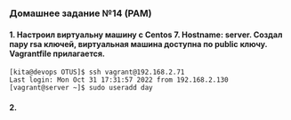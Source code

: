 ### Домашнее задание №14 (PAM)
#### 1. Настроил виртуальну машину с Centos 7. Hostname: server. Создал пару rsa ключей, виртуальная машина доступна по public ключу. Vagrantfile прилагается.
```console
[kita@devops OTUS]$ ssh vagrant@192.168.2.71
Last login: Mon Oct 31 17:31:57 2022 from 192.168.2.130
[vagrant@server ~]$ sudo useradd day
```
#### 2. 